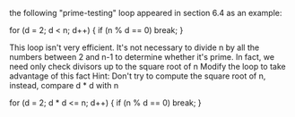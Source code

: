 the following "prime-testing" loop appeared in section 6.4 as an example:

for (d = 2; d < n; d++)
{
    if (n % d == 0)
        break;
}

This loop isn't very efficient. It's not necessary to divide n by all the numbers between 2 and n-1 to
determine whether it's prime. In fact, we need only check divisors up to the square root of n
Modify the loop to take advantage of this fact
Hint: Don't try to compute the square root of n, instead, compare d * d with n

for (d = 2; d * d <= n; d++)
{
    if (n % d == 0)
        break;
}